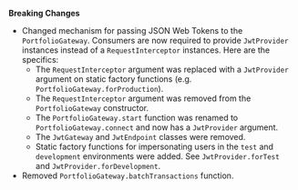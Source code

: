 **Breaking Changes**

* Changed mechanism for passing JSON Web Tokens to the ```PortfolioGateway```. Consumers are now required to provide ```JwtProvider``` instances instead of a ```RequestInterceptor``` instances. Here are the specifics:
  * The ```RequestInterceptor``` argument was replaced with a ```JwtProvider``` argument on static factory functions (e.g. ```PortfolioGateway.forProduction```).
  * The ```RequestInterceptor``` argument was removed from the ```PortfolioGateway``` constructor.
  * The ```PortfolioGateway.start``` function was renamed to ```PortfolioGateway.connect``` and now has a ```JwtProvider``` argument.
  * The ```JwtGateway``` and ```JwtEndpoint``` classes were removed.
  * Static factory functions for impersonating users in the ```test``` and ```development``` environments were added. See ```JwtProvider.forTest``` and ```JwtProvider.forDevelopment```.
* Removed ```PortfolioGateway.batchTransactions``` function.